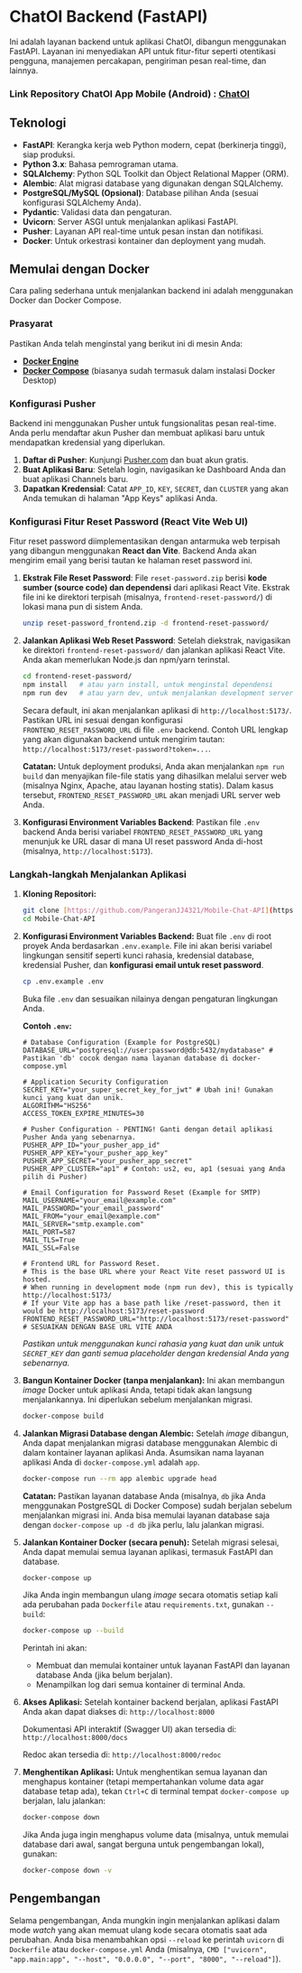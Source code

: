 # ChatOI Backend (FastAPI)

Ini adalah layanan backend untuk aplikasi ChatOI, dibangun menggunakan FastAPI. Layanan ini menyediakan API untuk fitur-fitur seperti otentikasi pengguna, manajemen percakapan, pengiriman pesan real-time, dan lainnya.

### Link Repository ChatOI App Mobile (Android) : [**ChatOI**](https://github.com/PangeranJJ4321/ChatOI-Mobile-App)

## Teknologi

* **FastAPI**: Kerangka kerja web Python modern, cepat (berkinerja tinggi), siap produksi.
* **Python 3.x**: Bahasa pemrograman utama.
* **SQLAlchemy**: Python SQL Toolkit dan Object Relational Mapper (ORM).
* **Alembic**: Alat migrasi database yang digunakan dengan SQLAlchemy.
* **PostgreSQL/MySQL (Opsional)**: Database pilihan Anda (sesuai konfigurasi SQLAlchemy Anda).
* **Pydantic**: Validasi data dan pengaturan.
* **Uvicorn**: Server ASGI untuk menjalankan aplikasi FastAPI.
* **Pusher**: Layanan API real-time untuk pesan instan dan notifikasi.
* **Docker**: Untuk orkestrasi kontainer dan deployment yang mudah.

## Memulai dengan Docker

Cara paling sederhana untuk menjalankan backend ini adalah menggunakan Docker dan Docker Compose.

### Prasyarat

Pastikan Anda telah menginstal yang berikut ini di mesin Anda:

* [**Docker Engine**](https://docs.docker.com/engine/install/)
* [**Docker Compose**](https://docs.docker.com/compose/install/) (biasanya sudah termasuk dalam instalasi Docker Desktop)

### Konfigurasi Pusher

Backend ini menggunakan Pusher untuk fungsionalitas pesan real-time. Anda perlu mendaftar akun Pusher dan membuat aplikasi baru untuk mendapatkan kredensial yang diperlukan.

1.  **Daftar di Pusher**: Kunjungi [Pusher.com](https://pusher.com/) dan buat akun gratis.
2.  **Buat Aplikasi Baru**: Setelah login, navigasikan ke Dashboard Anda dan buat aplikasi Channels baru.
3.  **Dapatkan Kredensial**: Catat `APP_ID`, `KEY`, `SECRET`, dan `CLUSTER` yang akan Anda temukan di halaman "App Keys" aplikasi Anda.

### Konfigurasi Fitur Reset Password (React Vite Web UI)

Fitur reset password diimplementasikan dengan antarmuka web terpisah yang dibangun menggunakan **React dan Vite**. Backend Anda akan mengirim email yang berisi tautan ke halaman reset password ini.

1.  **Ekstrak File Reset Password**:
    File `reset-password.zip` berisi **kode sumber (source code) dan dependensi** dari aplikasi React Vite. Ekstrak file ini ke direktori terpisah (misalnya, `frontend-reset-password/`) di lokasi mana pun di sistem Anda.

    ```bash
    unzip reset-password_frontend.zip -d frontend-reset-password/
    ```

2.  **Jalankan Aplikasi Web Reset Password**:
    Setelah diekstrak, navigasikan ke direktori `frontend-reset-password/` dan jalankan aplikasi React Vite. Anda akan memerlukan Node.js dan npm/yarn terinstal.

    ```bash
    cd frontend-reset-password/
    npm install   # atau yarn install, untuk menginstal dependensi
    npm run dev   # atau yarn dev, untuk menjalankan development server
    ```
    Secara default, ini akan menjalankan aplikasi di `http://localhost:5173/`. Pastikan URL ini sesuai dengan konfigurasi `FRONTEND_RESET_PASSWORD_URL` di file `.env` backend. Contoh URL lengkap yang akan digunakan backend untuk mengirim tautan: `http://localhost:5173/reset-password?token=...`.

    **Catatan:** Untuk deployment produksi, Anda akan menjalankan `npm run build` dan menyajikan file-file statis yang dihasilkan melalui server web (misalnya Nginx, Apache, atau layanan hosting statis). Dalam kasus tersebut, `FRONTEND_RESET_PASSWORD_URL` akan menjadi URL server web Anda.

3.  **Konfigurasi Environment Variables Backend**:
    Pastikan file `.env` backend Anda berisi variabel `FRONTEND_RESET_PASSWORD_URL` yang menunjuk ke URL dasar di mana UI reset password Anda di-host (misalnya, `http://localhost:5173`).

### Langkah-langkah Menjalankan Aplikasi

1.  **Kloning Repositori:**
    ```bash
    git clone [https://github.com/PangeranJJ4321/Mobile-Chat-API](https://github.com/PangeranJJ4321/Mobile-Chat-API)
    cd Mobile-Chat-API
    ```

2.  **Konfigurasi Environment Variables Backend:**
    Buat file `.env` di root proyek Anda berdasarkan `.env.example`. File ini akan berisi variabel lingkungan sensitif seperti kunci rahasia, kredensial database, kredensial Pusher, dan **konfigurasi email untuk reset password**.

    ```bash
    cp .env.example .env
    ```
    Buka file `.env` dan sesuaikan nilainya dengan pengaturan lingkungan Anda.

    **Contoh `.env`:**
    ```
    # Database Configuration (Example for PostgreSQL)
    DATABASE_URL="postgresql://user:password@db:5432/mydatabase" # Pastikan 'db' cocok dengan nama layanan database di docker-compose.yml

    # Application Security Configuration
    SECRET_KEY="your_super_secret_key_for_jwt" # Ubah ini! Gunakan kunci yang kuat dan unik.
    ALGORITHM="HS256"
    ACCESS_TOKEN_EXPIRE_MINUTES=30

    # Pusher Configuration - PENTING! Ganti dengan detail aplikasi Pusher Anda yang sebenarnya.
    PUSHER_APP_ID="your_pusher_app_id"
    PUSHER_APP_KEY="your_pusher_app_key"
    PUSHER_APP_SECRET="your_pusher_app_secret"
    PUSHER_APP_CLUSTER="ap1" # Contoh: us2, eu, ap1 (sesuai yang Anda pilih di Pusher)

    # Email Configuration for Password Reset (Example for SMTP)
    MAIL_USERNAME="your_email@example.com"
    MAIL_PASSWORD="your_email_password"
    MAIL_FROM="your_email@example.com"
    MAIL_SERVER="smtp.example.com"
    MAIL_PORT=587
    MAIL_TLS=True
    MAIL_SSL=False

    # Frontend URL for Password Reset.
    # This is the base URL where your React Vite reset password UI is hosted.
    # When running in development mode (npm run dev), this is typically http://localhost:5173/
    # If your Vite app has a base path like /reset-password, then it would be http://localhost:5173/reset-password
    FRONTEND_RESET_PASSWORD_URL="http://localhost:5173/reset-password" # SESUAIKAN DENGAN BASE URL VITE ANDA
    ```
    *Pastikan untuk menggunakan kunci rahasia yang kuat dan unik untuk `SECRET_KEY` dan ganti semua placeholder dengan kredensial Anda yang sebenarnya.*

4.  **Bangun Kontainer Docker (tanpa menjalankan):**
    Ini akan membangun *image* Docker untuk aplikasi Anda, tetapi tidak akan langsung menjalankannya. Ini diperlukan sebelum menjalankan migrasi.

    ```bash
    docker-compose build
    ```

5.  **Jalankan Migrasi Database dengan Alembic:**
    Setelah *image* dibangun, Anda dapat menjalankan migrasi database menggunakan Alembic di dalam kontainer layanan aplikasi Anda. Asumsikan nama layanan aplikasi Anda di `docker-compose.yml` adalah `app`.

    ```bash
    docker-compose run --rm app alembic upgrade head
    ```
    **Catatan:** Pastikan layanan database Anda (misalnya, `db` jika Anda menggunakan PostgreSQL di Docker Compose) sudah berjalan sebelum menjalankan migrasi ini. Anda bisa memulai layanan database saja dengan `docker-compose up -d db` jika perlu, lalu jalankan migrasi.

6.  **Jalankan Kontainer Docker (secara penuh):**
    Setelah migrasi selesai, Anda dapat memulai semua layanan aplikasi, termasuk FastAPI dan database.

    ```bash
    docker-compose up
    ```
    Jika Anda ingin membangun ulang *image* secara otomatis setiap kali ada perubahan pada `Dockerfile` atau `requirements.txt`, gunakan `--build`:
    ```bash
    docker-compose up --build
    ```

    Perintah ini akan:
    * Membuat dan memulai kontainer untuk layanan FastAPI dan layanan database Anda (jika belum berjalan).
    * Menampilkan log dari semua kontainer di terminal Anda.

7.  **Akses Aplikasi:**
    Setelah kontainer backend berjalan, aplikasi FastAPI Anda akan dapat diakses di:
    `http://localhost:8000`

    Dokumentasi API interaktif (Swagger UI) akan tersedia di:
    `http://localhost:8000/docs`

    Redoc akan tersedia di:
    `http://localhost:8000/redoc`

8.  **Menghentikan Aplikasi:**
    Untuk menghentikan semua layanan dan menghapus kontainer (tetapi mempertahankan volume data agar database tetap ada), tekan `Ctrl+C` di terminal tempat `docker-compose up` berjalan, lalu jalankan:
    ```bash
    docker-compose down
    ```
    Jika Anda juga ingin menghapus volume data (misalnya, untuk memulai database dari awal, sangat berguna untuk pengembangan lokal), gunakan:
    ```bash
    docker-compose down -v
    ```

## Pengembangan

Selama pengembangan, Anda mungkin ingin menjalankan aplikasi dalam mode *watch* yang akan memuat ulang kode secara otomatis saat ada perubahan. Anda bisa menambahkan opsi `--reload` ke perintah `uvicorn` di `Dockerfile` atau `docker-compose.yml` Anda (misalnya, `CMD ["uvicorn", "app.main:app", "--host", "0.0.0.0", "--port", "8000", "--reload"]`).

